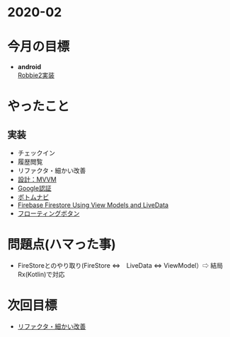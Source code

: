 # 2020-02

# 今月の目標
* **android**  
[Robbie2実装](https://github.com/app-working/Robbie)

# やったこと
## 実装
 * チェックイン
 * 履歴閲覧
 * リファクタ・細かい改善
 * [設計：MVVM](https://qiita.com/Tsutou/items/69a28ebbd69b69e51703)
 * [Google認証](https://firebase.google.com/docs/auth/android/google-signin?hl=ja)
 * [ボトムナビ](https://qiita.com/k_yamao/items/b201286573700f89e7c0)
 * [Firebase Firestore Using View Models and LiveData ](https://medium.com/@deepak140596/firebase-firestore-using-view-models-and-livedata-f9a012233917)
 * [フローティングボタン](https://developer.android.com/guide/topics/ui/floating-action-button?hl=ja)
 
# 問題点(ハマった事)
* FireStoreとのやり取り(FireStore ⇔　LiveData ⇔ ViewModel）⇨ 結局Rx(Kotlin)で対応

# 次回目標
 * [リファクタ・細かい改善](https://github.com/app-working/Robbie/issues)
